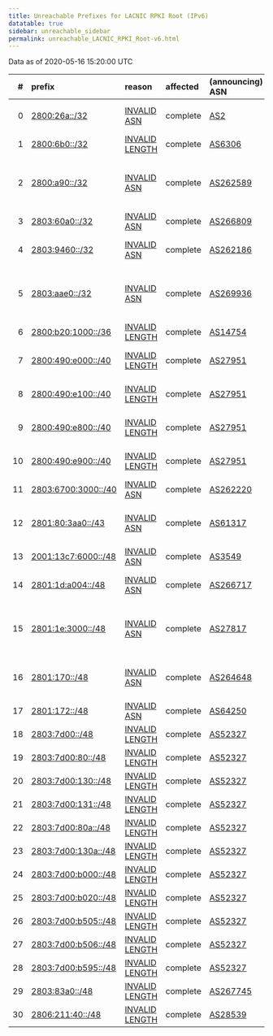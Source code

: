 ```yaml
---
title: Unreachable Prefixes for LACNIC RPKI Root (IPv6)
datatable: true
sidebar: unreachable_sidebar
permalink: unreachable_LACNIC_RPKI_Root-v6.html
---
```


Data as of 2020-05-16 15:20:00 UTC


<div class="datatable-begin"></div>

|   # | prefix                                                           | reason                                                                                                        | affected   | (announcing) ASN                         | AS Name                                                 |   unreachable /48s |
|----:|:-----------------------------------------------------------------|:--------------------------------------------------------------------------------------------------------------|:-----------|:-----------------------------------------|:--------------------------------------------------------|-------------------:|
|   0 | [2800:26a::/32](https://stat.ripe.net/2800:26a::/32)             | [INVALID ASN](https://rpki-validator.ripe.net/announcement-preview?asn=AS2&prefix=2800:26a::/32)              | complete   | [AS2](unreachable_AS2-v6.html)           | UDEL-DCN - University of Delaware                       |              65536 |
|   1 | [2800:6b0::/32](https://stat.ripe.net/2800:6b0::/32)             | [INVALID LENGTH](https://rpki-validator.ripe.net/announcement-preview?asn=AS6306&prefix=2800:6b0::/32)        | complete   | [AS6306](unreachable_AS6306-v6.html)     | TELEFONICA VENEZOLANA                                   |              65536 |
|   2 | [2800:a90::/32](https://stat.ripe.net/2800:a90::/32)             | [INVALID ASN](https://rpki-validator.ripe.net/announcement-preview?asn=AS262589&prefix=2800:a90::/32)         | complete   | [AS262589](unreachable_AS262589-v6.html) | INTERNEXA Brasil Operadora de Telecomunicaes S.A        |              65536 |
|   3 | [2803:60a0::/32](https://stat.ripe.net/2803:60a0::/32)           | [INVALID ASN](https://rpki-validator.ripe.net/announcement-preview?asn=AS266809&prefix=2803:60a0::/32)        | complete   | [AS266809](unreachable_AS266809-v6.html) |                                                         |              65536 |
|   4 | [2803:9460::/32](https://stat.ripe.net/2803:9460::/32)           | [INVALID ASN](https://rpki-validator.ripe.net/announcement-preview?asn=AS262186&prefix=2803:9460::/32)        | complete   | [AS262186](unreachable_AS262186-v6.html) | TV AZTECA SUCURSAL COLOMBIA                             |              65536 |
|   5 | [2803:aae0::/32](https://stat.ripe.net/2803:aae0::/32)           | [INVALID ASN](https://rpki-validator.ripe.net/announcement-preview?asn=AS269936&prefix=2803:aae0::/32)        | complete   | [AS269936](unreachable_AS269936-v6.html) | TELEVISION MONTALVO VISION MONVISION S.A.               |              65536 |
|   6 | [2800:b20:1000::/36](https://stat.ripe.net/2800:b20:1000::/36)   | [INVALID LENGTH](https://rpki-validator.ripe.net/announcement-preview?asn=AS14754&prefix=2800:b20:1000::/36)  | complete   | [AS14754](unreachable_AS14754-v6.html)   | Telgua                                                  |               4096 |
|   7 | [2800:490:e000::/40](https://stat.ripe.net/2800:490:e000::/40)   | [INVALID LENGTH](https://rpki-validator.ripe.net/announcement-preview?asn=AS27951&prefix=2800:490:e000::/40)  | complete   | [AS27951](unreachable_AS27951-v6.html)   | Media Commerce Partners S.A                             |                256 |
|   8 | [2800:490:e100::/40](https://stat.ripe.net/2800:490:e100::/40)   | [INVALID LENGTH](https://rpki-validator.ripe.net/announcement-preview?asn=AS27951&prefix=2800:490:e100::/40)  | complete   | [AS27951](unreachable_AS27951-v6.html)   | Media Commerce Partners S.A                             |                256 |
|   9 | [2800:490:e800::/40](https://stat.ripe.net/2800:490:e800::/40)   | [INVALID LENGTH](https://rpki-validator.ripe.net/announcement-preview?asn=AS27951&prefix=2800:490:e800::/40)  | complete   | [AS27951](unreachable_AS27951-v6.html)   | Media Commerce Partners S.A                             |                256 |
|  10 | [2800:490:e900::/40](https://stat.ripe.net/2800:490:e900::/40)   | [INVALID LENGTH](https://rpki-validator.ripe.net/announcement-preview?asn=AS27951&prefix=2800:490:e900::/40)  | complete   | [AS27951](unreachable_AS27951-v6.html)   | Media Commerce Partners S.A                             |                256 |
|  11 | [2803:6700:3000::/40](https://stat.ripe.net/2803:6700:3000::/40) | [INVALID ASN](https://rpki-validator.ripe.net/announcement-preview?asn=AS262220&prefix=2803:6700:3000::/40)   | complete   | [AS262220](unreachable_AS262220-v6.html) | HV TELEVISION S.A.S                                     |                256 |
|  12 | [2801:80:3aa0::/43](https://stat.ripe.net/2801:80:3aa0::/43)     | [INVALID ASN](https://rpki-validator.ripe.net/announcement-preview?asn=AS61317&prefix=2801:80:3aa0::/43)      | complete   | [AS61317](unreachable_AS61317-v6.html)   | ASDETUK - Digital Energy Technologies Limited           |                 32 |
|  13 | [2001:13c7:6000::/48](https://stat.ripe.net/2001:13c7:6000::/48) | [INVALID ASN](https://rpki-validator.ripe.net/announcement-preview?asn=AS3549&prefix=2001:13c7:6000::/48)     | complete   | [AS3549](unreachable_AS3549-v6.html)     | LVLT-3549 - Level 3 Parent                              |                  1 |
|  14 | [2801:1d:a004::/48](https://stat.ripe.net/2801:1d:a004::/48)     | [INVALID ASN](https://rpki-validator.ripe.net/announcement-preview?asn=AS266717&prefix=2801:1d:a004::/48)     | complete   | [AS266717](unreachable_AS266717-v6.html) | Academia Nacional de Ciencias                           |                  1 |
|  15 | [2801:1e:3000::/48](https://stat.ripe.net/2801:1e:3000::/48)     | [INVALID ASN](https://rpki-validator.ripe.net/announcement-preview?asn=AS27817&prefix=2801:1e:3000::/48)      | complete   | [AS27817](unreachable_AS27817-v6.html)   | Red Nacional Acadmica de Tecnologa Avanzada - RENATA    |                  1 |
|  16 | [2801:170::/48](https://stat.ripe.net/2801:170::/48)             | [INVALID ASN](https://rpki-validator.ripe.net/announcement-preview?asn=AS264648&prefix=2801:170::/48)         | complete   | [AS264648](unreachable_AS264648-v6.html) | Fondo Rotatorio del Ministerio de Relaciones Exteriores |                  1 |
|  17 | [2801:172::/48](https://stat.ripe.net/2801:172::/48)             | [INVALID ASN](https://rpki-validator.ripe.net/announcement-preview?asn=AS64250&prefix=2801:172::/48)          | complete   | [AS64250](unreachable_AS64250-v6.html)   | ROUTEPATH                                               |                  1 |
|  18 | [2803:7d00::/48](https://stat.ripe.net/2803:7d00::/48)           | [INVALID LENGTH](https://rpki-validator.ripe.net/announcement-preview?asn=AS52327&prefix=2803:7d00::/48)      | complete   | [AS52327](unreachable_AS52327-v6.html)   | Summit S.A.                                             |                  1 |
|  19 | [2803:7d00:80::/48](https://stat.ripe.net/2803:7d00:80::/48)     | [INVALID LENGTH](https://rpki-validator.ripe.net/announcement-preview?asn=AS52327&prefix=2803:7d00:80::/48)   | complete   | [AS52327](unreachable_AS52327-v6.html)   | Summit S.A.                                             |                  1 |
|  20 | [2803:7d00:130::/48](https://stat.ripe.net/2803:7d00:130::/48)   | [INVALID LENGTH](https://rpki-validator.ripe.net/announcement-preview?asn=AS52327&prefix=2803:7d00:130::/48)  | complete   | [AS52327](unreachable_AS52327-v6.html)   | Summit S.A.                                             |                  1 |
|  21 | [2803:7d00:131::/48](https://stat.ripe.net/2803:7d00:131::/48)   | [INVALID LENGTH](https://rpki-validator.ripe.net/announcement-preview?asn=AS52327&prefix=2803:7d00:131::/48)  | complete   | [AS52327](unreachable_AS52327-v6.html)   | Summit S.A.                                             |                  1 |
|  22 | [2803:7d00:80a::/48](https://stat.ripe.net/2803:7d00:80a::/48)   | [INVALID LENGTH](https://rpki-validator.ripe.net/announcement-preview?asn=AS52327&prefix=2803:7d00:80a::/48)  | complete   | [AS52327](unreachable_AS52327-v6.html)   | Summit S.A.                                             |                  1 |
|  23 | [2803:7d00:130a::/48](https://stat.ripe.net/2803:7d00:130a::/48) | [INVALID LENGTH](https://rpki-validator.ripe.net/announcement-preview?asn=AS52327&prefix=2803:7d00:130a::/48) | complete   | [AS52327](unreachable_AS52327-v6.html)   | Summit S.A.                                             |                  1 |
|  24 | [2803:7d00:b000::/48](https://stat.ripe.net/2803:7d00:b000::/48) | [INVALID LENGTH](https://rpki-validator.ripe.net/announcement-preview?asn=AS52327&prefix=2803:7d00:b000::/48) | complete   | [AS52327](unreachable_AS52327-v6.html)   | Summit S.A.                                             |                  1 |
|  25 | [2803:7d00:b020::/48](https://stat.ripe.net/2803:7d00:b020::/48) | [INVALID LENGTH](https://rpki-validator.ripe.net/announcement-preview?asn=AS52327&prefix=2803:7d00:b020::/48) | complete   | [AS52327](unreachable_AS52327-v6.html)   | Summit S.A.                                             |                  1 |
|  26 | [2803:7d00:b505::/48](https://stat.ripe.net/2803:7d00:b505::/48) | [INVALID LENGTH](https://rpki-validator.ripe.net/announcement-preview?asn=AS52327&prefix=2803:7d00:b505::/48) | complete   | [AS52327](unreachable_AS52327-v6.html)   | Summit S.A.                                             |                  1 |
|  27 | [2803:7d00:b506::/48](https://stat.ripe.net/2803:7d00:b506::/48) | [INVALID LENGTH](https://rpki-validator.ripe.net/announcement-preview?asn=AS52327&prefix=2803:7d00:b506::/48) | complete   | [AS52327](unreachable_AS52327-v6.html)   | Summit S.A.                                             |                  1 |
|  28 | [2803:7d00:b595::/48](https://stat.ripe.net/2803:7d00:b595::/48) | [INVALID LENGTH](https://rpki-validator.ripe.net/announcement-preview?asn=AS52327&prefix=2803:7d00:b595::/48) | complete   | [AS52327](unreachable_AS52327-v6.html)   | Summit S.A.                                             |                  1 |
|  29 | [2803:83a0::/48](https://stat.ripe.net/2803:83a0::/48)           | [INVALID LENGTH](https://rpki-validator.ripe.net/announcement-preview?asn=AS267745&prefix=2803:83a0::/48)     | complete   | [AS267745](unreachable_AS267745-v6.html) |                                                         |                  1 |
|  30 | [2806:211:40::/48](https://stat.ripe.net/2806:211:40::/48)       | [INVALID LENGTH](https://rpki-validator.ripe.net/announcement-preview?asn=AS28539&prefix=2806:211:40::/48)    | complete   | [AS28539](unreachable_AS28539-v6.html)   | Creatividad Internet Enlaces                            |                  1 |

<div class="datatable-end"></div>